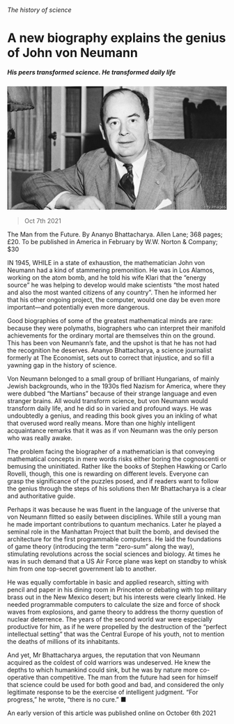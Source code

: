 ###### The history of science

# A new biography explains the genius of John von Neumann 

##### His peers transformed science. He transformed daily life 

![image](images/20211009_bkp002.jpg) 

> Oct 7th 2021 

The Man from the Future. By Ananyo Bhattacharya. Allen Lane; 368 pages; £20. To be published in America in February by W.W. Norton &amp; Company; $30

IN 1945, WHILE in a state of exhaustion, the mathematician John von Neumann had a kind of stammering premonition. He was in Los Alamos, working on the atom bomb, and he told his wife Klari that the “energy source” he was helping to develop would make scientists “the most hated and also the most wanted citizens of any country”. Then he informed her that his other ongoing project, the computer, would one day be even more important—and potentially even more dangerous.


Good biographies of some of the greatest mathematical minds are rare: because they were polymaths, biographers who can interpret their manifold achievements for the ordinary mortal are themselves thin on the ground. This has been von Neumann’s fate, and the upshot is that he has not had the recognition he deserves. Ananyo Bhattacharya, a science journalist formerly at The Economist, sets out to correct that injustice, and so fill a yawning gap in the history of science.

Von Neumann belonged to a small group of brilliant Hungarians, of mainly Jewish backgrounds, who in the 1930s fled Nazism for America, where they were dubbed “the Martians” because of their strange language and even stranger brains. All would transform science, but von Neumann would transform daily life, and he did so in varied and profound ways. He was undoubtedly a genius, and reading this book gives you an inkling of what that overused word really means. More than one highly intelligent acquaintance remarks that it was as if von Neumann was the only person who was really awake.

The problem facing the biographer of a mathematician is that conveying mathematical concepts in mere words risks either boring the cognoscenti or bemusing the uninitiated. Rather like the books of Stephen Hawking or Carlo Rovelli, though, this one is rewarding on different levels. Everyone can grasp the significance of the puzzles posed, and if readers want to follow the genius through the steps of his solutions then Mr Bhattacharya is a clear and authoritative guide.

Perhaps it was because he was fluent in the language of the universe that von Neumann flitted so easily between disciplines. While still a young man he made important contributions to quantum mechanics. Later he played a seminal role in the Manhattan Project that built the bomb, and devised the architecture for the first programmable computers. He laid the foundations of game theory (introducing the term “zero-sum” along the way), stimulating revolutions across the social sciences and biology. At times he was in such demand that a US Air Force plane was kept on standby to whisk him from one top-secret government lab to another.

He was equally comfortable in basic and applied research, sitting with pencil and paper in his dining room in Princeton or debating with top military brass out in the New Mexico desert; but his interests were clearly linked. He needed programmable computers to calculate the size and force of shock waves from explosions, and game theory to address the thorny question of nuclear deterrence. The years of the second world war were especially productive for him, as if he were propelled by the destruction of the “perfect intellectual setting” that was the Central Europe of his youth, not to mention the deaths of millions of its inhabitants.

And yet, Mr Bhattacharya argues, the reputation that von Neumann acquired as the coldest of cold warriors was undeserved. He knew the depths to which humankind could sink, but he was by nature more co-operative than competitive. The man from the future had seen for himself that science could be used for both good and bad, and considered the only legitimate response to be the exercise of intelligent judgment. “For progress,” he wrote, “there is no cure.” ■

An early version of this article was published online on October 6th 2021

